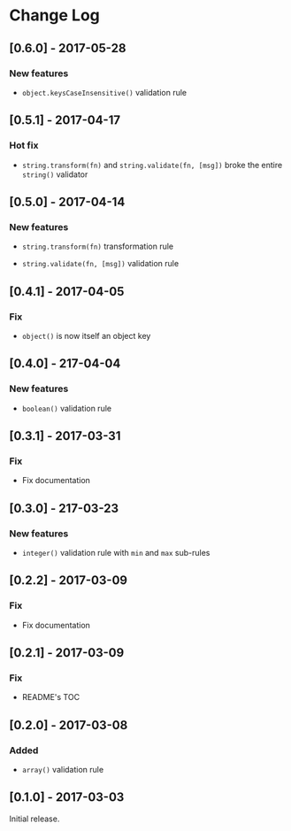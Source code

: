 # Change Log

## [0.6.0] - 2017-05-28

### New features

* `object.keysCaseInsensitive()` validation rule

## [0.5.1] - 2017-04-17

### Hot fix

* `string.transform(fn)` and `string.validate(fn, [msg])` broke the entire `string()` validator

## [0.5.0] - 2017-04-14

### New features

* `string.transform(fn)` transformation rule

* `string.validate(fn, [msg])` validation rule

## [0.4.1] - 2017-04-05

### Fix

* `object()` is now itself an object key

## [0.4.0] - 217-04-04

### New features

* `boolean()` validation rule

## [0.3.1] - 2017-03-31

### Fix

* Fix documentation

## [0.3.0] - 217-03-23

### New features

* `integer()` validation rule with `min` and `max` sub-rules

## [0.2.2] - 2017-03-09

### Fix

* Fix documentation

## [0.2.1] - 2017-03-09

### Fix

* README's TOC

## [0.2.0] - 2017-03-08

### Added

* `array()` validation rule

## [0.1.0] - 2017-03-03

Initial release.
